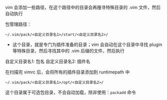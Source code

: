 vim 会添加一些路径，在这个路径中的目录会再搜寻特殊目录的 .vim 文件，然后自动执行

包管理路径：
```
~/.vim/pack/<自定义目录名1>/start/<自定义目录名2>/
```
- 这个目录，就是专门为插件准备的目录；vim 会自动在这个目录中寻找 plugin 等特殊目录，然后寻找其中的 .vim 后缀的文件，然后执行

自定义目录名1: 包名
自定义目录名2: 插件名

在扫描完 vimrc 后，会将所有的插件目录添加到 runtimepath 中

```
~/.vim/pack/<自定义目录名1>/opt/<自定义目录名2>/
```

这个目录属于可选包目录，不会自动加载，除非使用：`packadd` 命令
